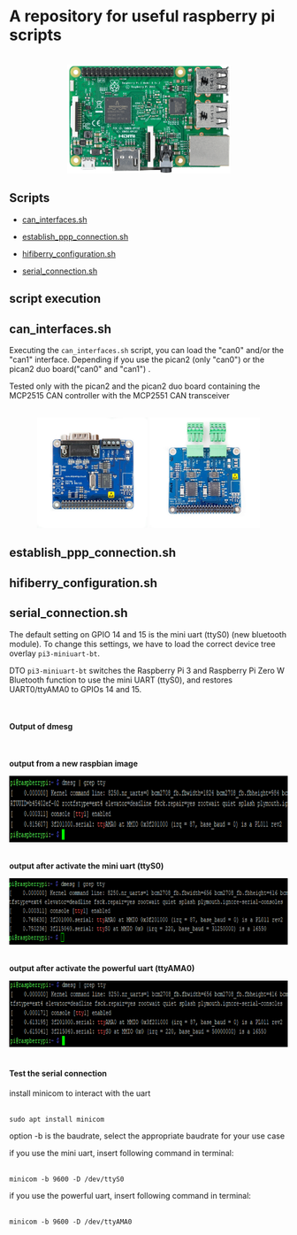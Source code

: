 # A repository for useful raspberry pi scripts

<div align="center">
  <br>
  <img src="pictures/raspberry-pi-3.png" alt="example" width="295" height="197">
</div>

## Scripts
- [can_interfaces.sh](https://github.com/bierschi/raspberry_pi_scripts#can_interfacessh)

- [establish_ppp_connection.sh](https://github.com/bierschi/raspberry_pi_scripts#establish_ppp_connectionsh)

- [hifiberry_configuration.sh](https://github.com/bierschi/raspberry_pi_scripts#hifiberry_configurationsh)

- [serial_connection.sh](https://github.com/bierschi/raspberry_pi_scripts#serial_connectionsh)

## script execution

## can_interfaces.sh
Executing the `can_interfaces.sh` script, you can load the "can0" and/or the
"can1" interface. Depending if you use the pican2 (only "can0") or the
pican2 duo board("can0" and "can1") .

Tested only with the pican2 and the pican2 duo board containing the MCP2515 CAN controller
with the MCP2551 CAN transceiver

<br>
<div align="center">
  <img src="pictures/pican2.jpg" alt="example" width="200" height="200">
  <img src="pictures/pican2_duo.jpg" alt="example" width="200" height="200">
  <br>
</div>


## establish_ppp_connection.sh


## hifiberry_configuration.sh


## serial_connection.sh

The default setting on GPIO 14 and 15 is the mini uart (ttyS0) (new bluetooth module). To change this settings, we have to load the correct
device tree overlay `pi3-miniuart-bt`.

DTO `pi3-miniuart-bt` switches the Raspberry Pi 3 and Raspberry Pi Zero W Bluetooth
function to use the mini UART (ttyS0), and restores UART0/ttyAMA0 to
GPIOs 14 and 15.

<br>

#### Output of dmesg

<br>

**output from a new raspbian image**
<div align="left">
  <img src="pictures/output_unchanged1.png" alt="example" width="800" height="120">
</div>

<br>

**output after activate the mini uart (ttyS0)**

<div align="left">
  <img src="pictures/output_enable_uart1.png" alt="example" width="800" height="120">
</div>

<br>

**output after activate the powerful uart (ttyAMA0)**

<div align="left">
  <img src="pictures/output_ttyama0.png" alt="example" width="800" height="120">
</div>

<br>

#### Test the serial connection

install minicom to interact with the uart
<pre><code>
sudo apt install minicom
</pre></code>


option -b is the baudrate, select the appropriate baudrate for your use case

if you use the mini uart, insert following command in terminal:
<pre><code>
minicom -b 9600 -D /dev/ttyS0
</pre></code>

if you use the powerful uart, insert following command in terminal:
<pre><code>
minicom -b 9600 -D /dev/ttyAMA0
</pre></code>
